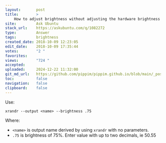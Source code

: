 ```yaml
---
layout:       post
title:        >
    How to adjust brightness without adjusting the hardware brightness
site:         Ask Ubuntu
stack_url:    https://askubuntu.com/q/1082272
type:         Answer
tags:         brightness
created_date: 2018-10-09 12:23:05
edit_date:    2018-10-09 17:35:44
votes:        "2 "
favorites:    
views:        "724 "
accepted:     
uploaded:     2024-12-22 11:32:00
git_md_url:   https://github.com/pippim/pippim.github.io/blob/main/_posts/2018/2018-10-09-How-to-adjust-brightness-without-adjusting-the-hardware-brightness.md
toc:          false
navigation:   false
clipboard:    false
---
```


Use:

``` 
xrandr --output <name> --brightness .75
```

Where:

- `<name>` is output name derived by using `xrandr` with no parameters.
- `.75` is brightness of 75%. Enter value with up to two decimals, ie 50.55
